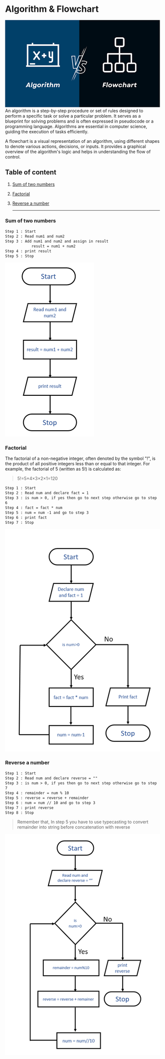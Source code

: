 # Algorithm & Flowchart
![](images/cover.png)
An algorithm is a step-by-step procedure or set of rules designed to perform a specific task or solve a particular problem. It serves as a blueprint for solving problems and is often expressed in pseudocode or a programming language. Algorithms are essential in computer science, guiding the execution of tasks efficiently.

A flowchart is a visual representation of an algorithm, using different shapes to denote various actions, decisions, or inputs. It provides a graphical overview of the algorithm's logic and helps in understanding the flow of control.

## Table of content
1. [Sum of two numbers](#sum-of-two-numbers)
2. [Factorial](Factorial)
3. [Reverse a number](#reverse-a-number)

   <hr>

###  Sum of two numbers
```
Step 1 : Start
Step 2 : Read num1 and num2
Step 3 : Add num1 and num2 and assign in result
            result = num1 + num2
Step 4 : print result
Step 5 : Stop
```
![](images/flowchart.png)

### Factorial
The factorial of a non-negative integer, often denoted by the symbol "!", is the product of all positive integers less than or equal to that integer. For example, the factorial of 5 (written as 5!) is calculated as:
> 5!=5×4×3×2×1=120

```
Step 1 : Start
Step 2 : Read num and declare fact = 1
Step 3 : is num > 0, if yes then go to next step otherwise go to step 6
Step 4 : fact = fact * num
Step 5 : num = num -1 and go to step 3
Step 6 : print fact
Step 7 : Stop
```

![](images/fact.png)


### Reverse a number
```
Step 1 : Start
Step 2 : Read num and declare reverse = ""
Step 3 : is num > 0, if yes then go to next step otherwise go to step 7
Step 4 : remainder = num % 10
Step 5 : reverse = reverse + remainder
Step 6 : num = num // 10 and go to step 3
Step 7 : print reverse
Step 8 : Stop
```
> Remember that, In step 5 you have to use typecasting to convert remainder into string before concatenation with reverse


![](images/reverse.png)
